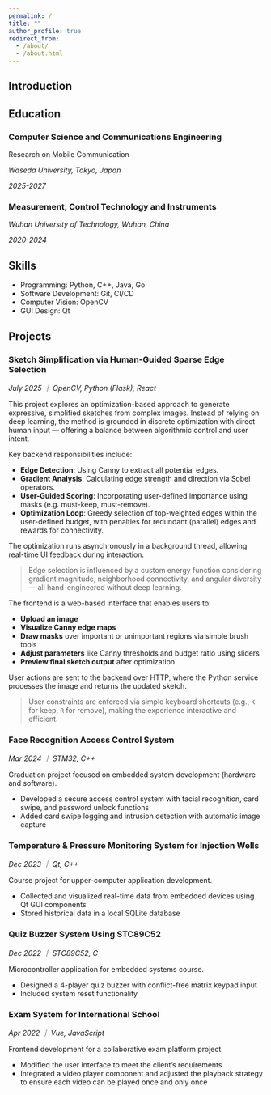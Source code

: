 ```yaml
---
permalink: /
title: ""
author_profile: true
redirect_from:
  - /about/
  - /about.html
---
```


## Introduction

<!-- Self Introduction -->

## Education

### Computer Science and Communications Engineering

Research on Mobile Communication

_Waseda University, Tokyo, Japan_

_2025-2027_

### Measurement, Control Technology and Instruments

_Wuhan University of Technology, Wuhan, China_

_2020-2024_

## Skills

<!-- Image Example -->

<!-- ![Editing a Markdown file for a talk](/images/editing-talk.png) -->

- Programming: Python, C++, Java, Go
- Software Development: Git, CI/CD
- Computer Vision: OpenCV
- GUI Design: Qt

## Projects

### Sketch Simplification via Human-Guided Sparse Edge Selection

_July 2025 ｜ OpenCV, Python (Flask), React_

This project explores an optimization-based approach to generate expressive, simplified sketches from complex images. Instead of relying on deep learning, the method is grounded in discrete optimization with direct human input — offering a balance between algorithmic control and user intent.

Key backend responsibilities include:

- **Edge Detection**: Using Canny to extract all potential edges.
- **Gradient Analysis**: Calculating edge strength and direction via Sobel operators.
- **User-Guided Scoring**: Incorporating user-defined importance using masks (e.g. must-keep, must-remove).
- **Optimization Loop**: Greedy selection of top-weighted edges within the user-defined budget, with penalties for redundant (parallel) edges and rewards for connectivity.

The optimization runs asynchronously in a background thread, allowing real-time UI feedback during interaction.

> Edge selection is influenced by a custom energy function considering gradient magnitude, neighborhood connectivity, and angular diversity — all hand-engineered without deep learning.

The frontend is a web-based interface that enables users to:

- **Upload an image**
- **Visualize Canny edge maps**
- **Draw masks** over important or unimportant regions via simple brush tools
- **Adjust parameters** like Canny thresholds and budget ratio using sliders
- **Preview final sketch output** after optimization

User actions are sent to the backend over HTTP, where the Python service processes the image and returns the updated sketch.

> User constraints are enforced via simple keyboard shortcuts (e.g., `K` for keep, `R` for remove), making the experience interactive and efficient.

### Face Recognition Access Control System

_Mar 2024 ｜ STM32, C++_

Graduation project focused on embedded system development (hardware and software).

- Developed a secure access control system with facial recognition, card swipe, and password unlock functions
- Added card swipe logging and intrusion detection with automatic image capture

### Temperature & Pressure Monitoring System for Injection Wells

_Dec 2023 ｜ Qt, C++_

Course project for upper-computer application development.

- Collected and visualized real-time data from embedded devices using Qt GUI components
- Stored historical data in a local SQLite database

### Quiz Buzzer System Using STC89C52

_Dec 2022 ｜ STC89C52, C_

Microcontroller application for embedded systems course.

- Designed a 4-player quiz buzzer with conflict-free matrix keypad input
- Included system reset functionality

### Exam System for International School

_Apr 2022 ｜ Vue, JavaScript_

Frontend development for a collaborative exam platform project.

- Modified the user interface to meet the client’s requirements
- Integrated a video player component and adjusted the playback strategy to ensure each video can be played once and only once
